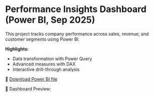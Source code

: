 # Performance Insights Dashboard (Power BI, Sep 2025)

This project tracks company performance across sales, revenue, and customer segments using Power BI.  

**Highlights:**
- Data transformation with Power Query  
- Advanced measures with DAX  
- Interactive drill-through analysis  

📂 [Download Power BI file](https://github.com/Imthiyass/data-analytics-portfolio/blob/main/PowerBI-Performance-Insights/Performance_Report.pbix)

📸 Dashboard Preview:  

